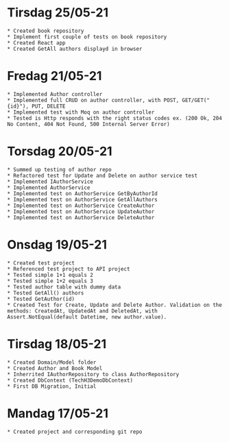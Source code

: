 ﻿# Tirsdag 25/05-21

	* Created book repository
	* Implement first couple of tests on book repository
	* Created React app
	* Created GetAll authors displayd in browser

# Fredag 21/05-21

	* Implemented Author controller
	* Implemented full CRUD on author controller, with POST, GET/GET("{id}"), PUT, DELETE
	* Implemented test with Moq on author controller
	* Tested is Http responds with the right status codes ex. (200 Ok, 204 No Content, 404 Not Found, 500 Internal Server Error)

# Torsdag 20/05-21

	* Summed up testing of author repo
	* Refactored test for Update and Delete on author service test
	* Implemented IAuthorService
	* Implemented AuthorService
	* Implemented test on AuthorService GetByAuthorId
	* Implemented test on AuthorService GetAllAuthors
	* Implemented test on AuthorService CreateAuthor
	* Implemented test on AuthorService UpdateAuthor
	* Implemented test on AuthorService DeleteAuthor

# Onsdag 19/05-21

	* Created test project 
	* Referenced test project to API project
	* Tested simple 1+1 equals 2
	* Tested simple 1+2 equals 3
	* Tested author table with dummy data
	* Tested GetAll() authors
	* Tested GetAuthor(id)
	* Created Test for Create, Update and Delete Author. Validation on the methods: CreatedAt, UpdatedAt and DeletedAt, with Assert.NotEqual(default Datetime, new author.value).

# Tirsdag 18/05-21

	* Created Domain/Model folder
	* Created Author and Book Model
	* Inherrited IAuthorRepository to class AuthorRepository
	* Created DbContext (TechH3DemoDbContext)
	* First DB Migration, Initial

# Mandag 17/05-21

	* Created project and corresponding git repo
